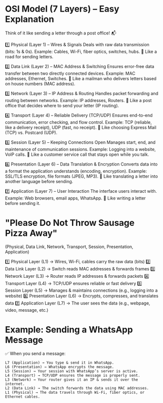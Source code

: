 # OSI Model (7 Layers) – Easy Explanation

Think of it like sending a letter through a post office! 📬

1️⃣ Physical (Layer 1) – Wires & Signals
    Deals with raw data transmission (bits: 1s & 0s).
    Example: Cables, Wi-Fi, fiber optics, switches, hubs.
    🔹 Like a road for sending letters.

2️⃣ Data Link (Layer 2) – MAC Address & Switching
    Ensures error-free data transfer between two directly connected devices.
    Example: MAC addresses, Ethernet, Switches.
    🔹 Like a mailman who delivers letters based on house numbers (MAC address).

3️⃣ Network (Layer 3) – IP Address & Routing
    Handles packet forwarding and routing between networks.
    Example: IP addresses, Routers.
    🔹 Like a post office that decides where to send your letter (IP routing).

4️⃣ Transport (Layer 4) – Reliable Delivery (TCP/UDP)
    Ensures end-to-end communication, error checking, and flow control.
    Example: TCP (reliable, like a delivery receipt), UDP (fast, no receipt).
    🔹 Like choosing Express Mail (TCP) vs. Postcard (UDP).

5️⃣ Session (Layer 5) – Keeping Connections Open
    Manages start, end, and maintenance of communication sessions.
    Example: Logging into a website, VoIP calls.
    🔹 Like a customer service call that stays open while you talk.

6️⃣ Presentation (Layer 6) – Data Translation & Encryption
    Converts data into a format the application understands (encoding, encryption).
    Example: SSL/TLS encryption, file formats (JPEG, MP3).
    🔹 Like translating a letter into another language before sending.

7️⃣ Application (Layer 7) – User Interaction
    The interface users interact with.
    Example: Web browsers, email apps, WhatsApp.
    🔹 Like writing a letter before sending it.

# "Please Do Not Throw Sausage Pizza Away"
(Physical, Data Link, Network, Transport, Session, Presentation, Application)

1️⃣ Physical Layer (L1) → Wires, Wi-Fi, cables carry the raw data (bits)
2️⃣ Data Link Layer (L2) → Switch reads MAC addresses & forwards frames
3️⃣ Network Layer (L3) → Router reads IP addresses & forwards packets
4️⃣ Transport Layer (L4) → TCP/UDP ensures reliable or fast delivery
5️⃣ Session Layer (L5) → Manages & maintains connections (e.g., logging into a website)
6️⃣ Presentation Layer (L6) → Encrypts, compresses, and translates data
7️⃣ Application Layer (L7) → The user sees the data (e.g., webpage, video, message, etc.)

# Example: Sending a WhatsApp Message
✅ When you send a message:

    L7 (Application) → You type & send it in WhatsApp.
    L6 (Presentation) → WhatsApp encrypts the message.
    L5 (Session) → Your session with WhatsApp’s server is active.
    L4 (Transport) → TCP/UDP ensures the message is properly sent.
    L3 (Network) → Your router gives it an IP & sends it over the internet.
    L2 (Data Link) → The switch forwards the data using MAC addresses.
    L1 (Physical) → The data travels through Wi-Fi, fiber optics, or Ethernet cables.

